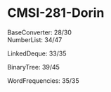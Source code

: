 # CMSI-281-Dorin
BaseConverter: 28/30  
NumberList: 34/47

LinkedDeque: 33/35

BinaryTree: 39/45

WordFrequencies: 35/35

